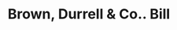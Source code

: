---
doi: 10.7916/D86X0P2C
date_other: '1890'
date_other_textual: 1890-1899
form: printed ephemera
genre:
- Invoices
name:
- Brown, Durrell & Co.
object_in_context_url: https://biggert.cul.columbia.edu/items/view/ave_biggert_00344
subject_hierarchical_geographic:
- Boston, Massachusetts, United States
subject_name:
- Brown, Durrell & Co.
title: Brown, Durrell & Co.. Bill
sort_title: Brown, Durrell & Co.. Bill
call_number: ave_biggert_00344
coordinates:
- 42.35805555555556,-71.06361111111111
pid: ave_biggert_00344
identifiers: ave_biggert_00344
thumbnail: https://derivativo-1.library.columbia.edu/iiif/2/ldpd:344118/full/!256,256/0/native.jpg
permalink: "/items/ave_biggert_00344/"
layout: iiif-image-page
---